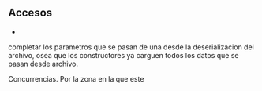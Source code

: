 Accesos
  - 
  -  

completar los parametros que se pasan de una desde la deserializacion del archivo, osea que los constructores ya carguen todos los datos que se pasan desde archivo.

Concurrencias. Por la zona en la que este 


